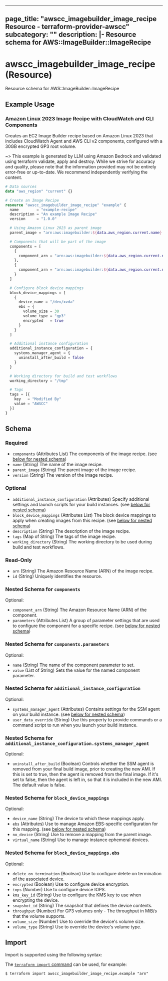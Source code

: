 
---
page_title: "awscc_imagebuilder_image_recipe Resource - terraform-provider-awscc"
subcategory: ""
description: |-
  Resource schema for AWS::ImageBuilder::ImageRecipe
---

# awscc_imagebuilder_image_recipe (Resource)

Resource schema for AWS::ImageBuilder::ImageRecipe

## Example Usage

### Amazon Linux 2023 Image Recipe with CloudWatch and CLI Components

Creates an EC2 Image Builder recipe based on Amazon Linux 2023 that includes CloudWatch Agent and AWS CLI v2 components, configured with a 30GB encrypted GP3 root volume.

~> This example is generated by LLM using Amazon Bedrock and validated using terraform validate, apply and destroy. While we strive for accuracy and quality, please note that the information provided may not be entirely error-free or up-to-date. We recommend independently verifying the content.

```terraform
# Data sources
data "aws_region" "current" {}

# Create an Image Recipe
resource "awscc_imagebuilder_image_recipe" "example" {
  name        = "example-recipe"
  description = "An example Image Recipe"
  version     = "1.0.0"

  # Using Amazon Linux 2023 as parent image
  parent_image = "arn:aws:imagebuilder:${data.aws_region.current.name}:aws:image/amazon-linux-2023-x86/x.x.x"

  # Components that will be part of the image
  components = [
    {
      component_arn = "arn:aws:imagebuilder:${data.aws_region.current.name}:aws:component/amazon-cloudwatch-agent-linux/x.x.x"
    },
    {
      component_arn = "arn:aws:imagebuilder:${data.aws_region.current.name}:aws:component/aws-cli-version-2-linux/x.x.x"
    }
  ]

  # Configure block device mappings
  block_device_mappings = [
    {
      device_name = "/dev/xvda"
      ebs = {
        volume_size = 30
        volume_type = "gp3"
        encrypted   = true
      }
    }
  ]

  # Additional instance configuration
  additional_instance_configuration = {
    systems_manager_agent = {
      uninstall_after_build = false
    }
  }

  # Working directory for build and test workflows
  working_directory = "/tmp"

  # Tags
  tags = [{
    key   = "Modified By"
    value = "AWSCC"
  }]
}
```

<!-- schema generated by tfplugindocs -->
## Schema

### Required

- `components` (Attributes List) The components of the image recipe. (see [below for nested schema](#nestedatt--components))
- `name` (String) The name of the image recipe.
- `parent_image` (String) The parent image of the image recipe.
- `version` (String) The version of the image recipe.

### Optional

- `additional_instance_configuration` (Attributes) Specify additional settings and launch scripts for your build instances. (see [below for nested schema](#nestedatt--additional_instance_configuration))
- `block_device_mappings` (Attributes List) The block device mappings to apply when creating images from this recipe. (see [below for nested schema](#nestedatt--block_device_mappings))
- `description` (String) The description of the image recipe.
- `tags` (Map of String) The tags of the image recipe.
- `working_directory` (String) The working directory to be used during build and test workflows.

### Read-Only

- `arn` (String) The Amazon Resource Name (ARN) of the image recipe.
- `id` (String) Uniquely identifies the resource.

<a id="nestedatt--components"></a>
### Nested Schema for `components`

Optional:

- `component_arn` (String) The Amazon Resource Name (ARN) of the component.
- `parameters` (Attributes List) A group of parameter settings that are used to configure the component for a specific recipe. (see [below for nested schema](#nestedatt--components--parameters))

<a id="nestedatt--components--parameters"></a>
### Nested Schema for `components.parameters`

Optional:

- `name` (String) The name of the component parameter to set.
- `value` (List of String) Sets the value for the named component parameter.



<a id="nestedatt--additional_instance_configuration"></a>
### Nested Schema for `additional_instance_configuration`

Optional:

- `systems_manager_agent` (Attributes) Contains settings for the SSM agent on your build instance. (see [below for nested schema](#nestedatt--additional_instance_configuration--systems_manager_agent))
- `user_data_override` (String) Use this property to provide commands or a command script to run when you launch your build instance.

<a id="nestedatt--additional_instance_configuration--systems_manager_agent"></a>
### Nested Schema for `additional_instance_configuration.systems_manager_agent`

Optional:

- `uninstall_after_build` (Boolean) Controls whether the SSM agent is removed from your final build image, prior to creating the new AMI. If this is set to true, then the agent is removed from the final image. If it's set to false, then the agent is left in, so that it is included in the new AMI. The default value is false.



<a id="nestedatt--block_device_mappings"></a>
### Nested Schema for `block_device_mappings`

Optional:

- `device_name` (String) The device to which these mappings apply.
- `ebs` (Attributes) Use to manage Amazon EBS-specific configuration for this mapping. (see [below for nested schema](#nestedatt--block_device_mappings--ebs))
- `no_device` (String) Use to remove a mapping from the parent image.
- `virtual_name` (String) Use to manage instance ephemeral devices.

<a id="nestedatt--block_device_mappings--ebs"></a>
### Nested Schema for `block_device_mappings.ebs`

Optional:

- `delete_on_termination` (Boolean) Use to configure delete on termination of the associated device.
- `encrypted` (Boolean) Use to configure device encryption.
- `iops` (Number) Use to configure device IOPS.
- `kms_key_id` (String) Use to configure the KMS key to use when encrypting the device.
- `snapshot_id` (String) The snapshot that defines the device contents.
- `throughput` (Number) For GP3 volumes only - The throughput in MiB/s that the volume supports.
- `volume_size` (Number) Use to override the device's volume size.
- `volume_type` (String) Use to override the device's volume type.

## Import

Import is supported using the following syntax:

The [`terraform import` command](https://developer.hashicorp.com/terraform/cli/commands/import) can be used, for example:

```shell
$ terraform import awscc_imagebuilder_image_recipe.example "arn"
```
